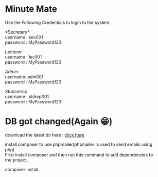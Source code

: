 <h1>Minute Mate</h1>
<p>Use the Following Credentials to login to the system</p>
*Secretary* <br>
   username : sec001 <br>
   password : MyPassword123

*Lecturer* <br>
  username : lec001 <br>
  password : MyPassword123

*Admin* <br>
  username: adm001 <br>
  password : MyPassword123

*Studentrep* <br>
  username : stdrep001 <br>
  password : MyPassword123

  <h1>DB got changed(Again 😁)</h1>


download the latest db here : <a href='https://drive.google.com/file/d/1Qtf3ArBasbz8gzp5DXKCSTrfnrW8CNBr/view?usp=drive_link'> click here </a>


install composer to use phpmailer(phpmailer is used to send emails using php) <br>
First install composer and then run this command to add dependencies to the project.<br>

   composer install
